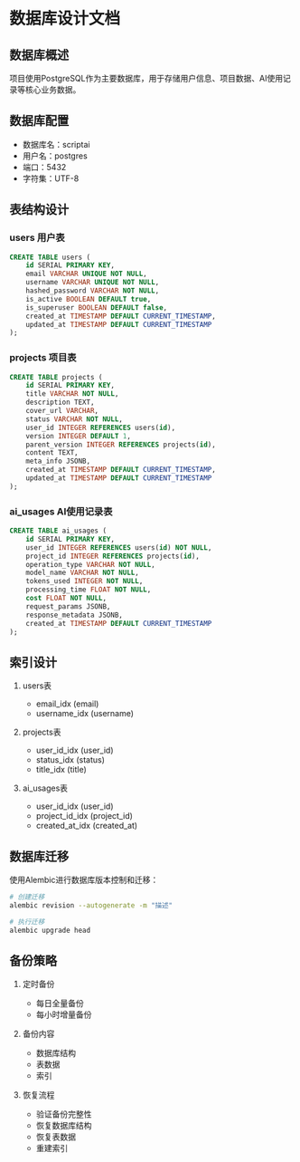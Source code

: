 # 数据库设计文档

## 数据库概述
项目使用PostgreSQL作为主要数据库，用于存储用户信息、项目数据、AI使用记录等核心业务数据。

## 数据库配置
- 数据库名：scriptai
- 用户名：postgres
- 端口：5432
- 字符集：UTF-8

## 表结构设计

### users 用户表
```sql
CREATE TABLE users (
    id SERIAL PRIMARY KEY,
    email VARCHAR UNIQUE NOT NULL,
    username VARCHAR UNIQUE NOT NULL,
    hashed_password VARCHAR NOT NULL,
    is_active BOOLEAN DEFAULT true,
    is_superuser BOOLEAN DEFAULT false,
    created_at TIMESTAMP DEFAULT CURRENT_TIMESTAMP,
    updated_at TIMESTAMP DEFAULT CURRENT_TIMESTAMP
);
```

### projects 项目表
```sql
CREATE TABLE projects (
    id SERIAL PRIMARY KEY,
    title VARCHAR NOT NULL,
    description TEXT,
    cover_url VARCHAR,
    status VARCHAR NOT NULL,
    user_id INTEGER REFERENCES users(id),
    version INTEGER DEFAULT 1,
    parent_version INTEGER REFERENCES projects(id),
    content TEXT,
    meta_info JSONB,
    created_at TIMESTAMP DEFAULT CURRENT_TIMESTAMP,
    updated_at TIMESTAMP DEFAULT CURRENT_TIMESTAMP
);
```

### ai_usages AI使用记录表
```sql
CREATE TABLE ai_usages (
    id SERIAL PRIMARY KEY,
    user_id INTEGER REFERENCES users(id) NOT NULL,
    project_id INTEGER REFERENCES projects(id),
    operation_type VARCHAR NOT NULL,
    model_name VARCHAR NOT NULL,
    tokens_used INTEGER NOT NULL,
    processing_time FLOAT NOT NULL,
    cost FLOAT NOT NULL,
    request_params JSONB,
    response_metadata JSONB,
    created_at TIMESTAMP DEFAULT CURRENT_TIMESTAMP
);
```

## 索引设计
1. users表
   - email_idx (email)
   - username_idx (username)

2. projects表
   - user_id_idx (user_id)
   - status_idx (status)
   - title_idx (title)

3. ai_usages表
   - user_id_idx (user_id)
   - project_id_idx (project_id)
   - created_at_idx (created_at)

## 数据库迁移
使用Alembic进行数据库版本控制和迁移：
```bash
# 创建迁移
alembic revision --autogenerate -m "描述"

# 执行迁移
alembic upgrade head
```

## 备份策略
1. 定时备份
   - 每日全量备份
   - 每小时增量备份

2. 备份内容
   - 数据库结构
   - 表数据
   - 索引

3. 恢复流程
   - 验证备份完整性
   - 恢复数据库结构
   - 恢复表数据
   - 重建索引 